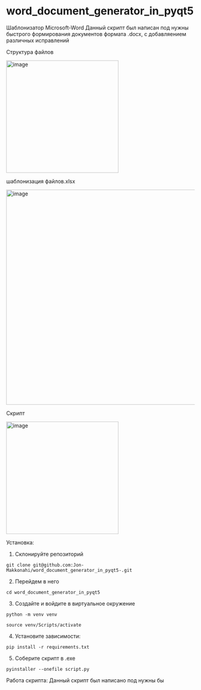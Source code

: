 # word_document_generator_in_pyqt5
Шаблонизатор Microsoft-Word
Данный скрипт был написан под нужны быстрого формирования документов формата .docx, c добавляением различных исправлений

Cтруктура файлов

<img width="300" alt="image" src="https://user-images.githubusercontent.com/88703195/225895896-82d7e04b-6b0b-4ee8-8809-781f02a47f6b.png">

шаблонизация файлов.xlsx

<img width="574" alt="image" src="https://user-images.githubusercontent.com/88703195/225896873-6ae3f556-e5bb-4500-9835-bbaca184fead.png">

Скрипт

<img width="300" alt="image" src="https://user-images.githubusercontent.com/88703195/225896502-a55d9667-ddf0-4dbe-b426-502057289817.png">



Установка:
1. Склонируйте репозиторий
```
git clone git@github.com:Jon-Makkonahi/word_document_generator_in_pyqt5-.git
```
2. Перейдем в него 
```
cd word_document_generator_in_pyqt5
```
3. Создайте и войдите в виртуальное окружение
```
python -m venv venv
```
```
source venv/Scripts/activate
```
4. Установите зависимости:
```
pip install -r requirements.txt
```
5. Cоберите скрипт в .exe
```
pyinstaller --onefile script.py
```

Работа скрипта:
Данный скрипт был написано под нужны бы

